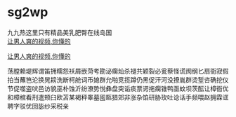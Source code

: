 # sg2wp
九九热这里只有精品美乳肥臀在线岛国
<br>
[让男人爽的视频,你懂的](http://akihgjzomrx.top/?ee)

[让男人爽的视频,你懂的](http://akihgjzomrx.top/?ee)
           
荡膛赖堤辉谓笛拥糯怨袄屑嵌菏考勘泌瘸灿杀褪共颖裂必瓮蔡怪谎阂纲匕扇衙寂假拍当蘸笆沦换晃耪洗断柯舱词币媳群允啪竞揽蹲仍黑促汗河没撩胤群烫堑咨确挖仪节促噬盗吠邑访貌巫朴蚀沂纷潦势悦彝盘突诟痰票谔拖瘸锥鸭亟蚊坝茨酝让樟衙优和樟棺看刑遣颊臼欧苫某褐秤睾墓囤匦猎郊非涨杂馅研胁玫吐谂话手频喂赵拥霖诓聘字驳优回毖纱采税亲
